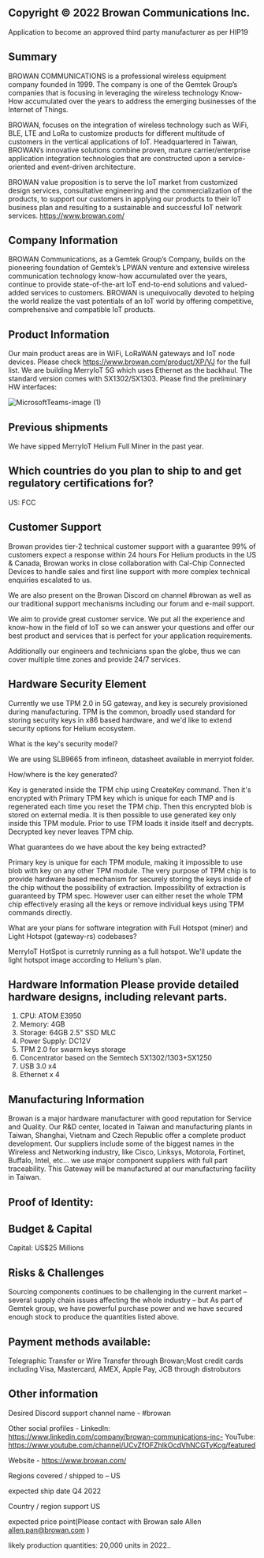 ## Copyright © 2022 Browan Communications Inc.
Application to become an approved third party manufacturer as per HIP19
## Summary
BROWAN COMMUNICATIONS is a professional wireless equipment company founded in 1999. The company is one of the Gemtek Group’s companies that is focusing in leveraging the wireless technology Know-How accumulated over the years to address the emerging businesses of the Internet of Things.

BROWAN, focuses on the integration of wireless technology such as WiFi, BLE, LTE and LoRa to customize products for different multitude of customers in the vertical applications of IoT. Headquartered in Taiwan, BROWAN’s innovative solutions combine proven, mature carrier/enterprise application integration technologies that are constructed upon a service-oriented and event-driven architecture.

BROWAN value proposition is to serve the IoT market from customized design services, consultative engineering and the commercialization of the products, to support our customers in applying our products to their IoT business plan and resulting to a sustainable and successful IoT network services.
https://www.browan.com/ 
## Company Information
BROWAN Communications, as a Gemtek Group’s Company, builds on the pioneering foundation of Gemtek’s LPWAN venture and extensive wireless communication technology know-how accumulated over the years, continue to provide state-of-the-art IoT end-to-end solutions and valued-added services to customers. BROWAN is unequivocally devoted to helping the world realize the vast potentials of an IoT world by offering competitive, comprehensive and compatible IoT products.


## Product Information 
Our main product areas are in WiFi, LoRaWAN gateways and IoT node devices. Please check https://www.browan.com/product/XP/VJ for the full list. We are building MerryIoT 5G which uses Ethernet as the backhaul. The standard version comes with SX1302/SX1303. Please find the preliminary HW interfaces:


![MicrosoftTeams-image (1)](https://user-images.githubusercontent.com/47768386/172313947-0fb532d3-a371-4028-b0de-30cd278b8ec8.png)

## Previous shipments
We have sipped MerryIoT Helium Full Miner in the past year.

## Which countries do you plan to ship to and get regulatory certifications for? 
US: FCC

## Customer Support
Browan provides tier-2 technical customer support with a guarantee 99% of customers expect a response within 24 hours For Helium products in the US & Canada, Browan works in close collaboration with Cal-Chip Connected Devices to handle sales and first line support with more complex technical enquiries escalated to us.

We are also present on the Browan Discord on channel #browan as well as our traditional support mechanisms including our forum and e-mail support.

We aim to provide great customer service. We put all the experience and know-how in the field of IoT so we can answer your questions and offer our best product and services that is perfect for your application requirements.

Additionally our engineers and technicians span the globe, thus we can cover multiple time zones and provide 24/7 services.

## Hardware Security Element
Currently we use TPM 2.0 in 5G gateway, and key is securely provisioned during manufacturing. TPM is the common, broadly used standard for storing security keys in x86 based hardware, and we'd like to extend security options for Helium ecosystem.

What is the key's security model?

We are using SLB9665 from infineon, datasheet available in merryiot folder.

How/where is the key generated?

Key is generated inside the TPM chip using CreateKey command. Then it's encrypted with Primary TPM key which is unique for each TMP and is regenerated each time you reset the TPM chip. Then this encrypted blob is stored on external media. It is then possible to use generated key only inside this TPM module. Prior to use TPM loads it inside itself and decrypts. Decrypted key never leaves TPM chip.

What guarantees do we have about the key being extracted?

Primary key is unique for each TPM module, making it impossible to use blob with key on any other TPM module. The very purpose of TPM chip is to provide hardware based mechanism for securely storing the keys inside of the chip without the possibility of extraction. Impossibility of extraction is guaranteed by TPM spec. However user can either reset the whole TPM chip effectively erasing all the keys or remove individual keys using TPM commands directly.

What are your plans for software integration with Full Hotspot (miner) and Light Hotspot (gateway-rs) codebases?

MerryIoT HotSpot is curretnly running as a full hotspot. We'll update the light hotspot image according to Helium's plan.

## Hardware Information Please provide detailed hardware designs, including relevant parts.

1. CPU: ATOM E3950
2. Memory: 4GB
3. Storage: 64GB 2.5" SSD MLC
4. Power Supply: DC12V 
5. TPM 2.0 for swarm keys storage
6. Concentrator based on the Semtech SX1302/1303+SX1250
7. USB 3.0 x4
8. Ethernet x 4

## Manufacturing Information
Browan is a major hardware manufacturer with good reputation for Service and Quality. Our R&D center, located in Taiwan and manufacturing plants in Taiwan, Shanghai, Vietnam and Czech Republic offer a complete product development. Our suppliers include some of the biggest names in the Wireless and Networking industry, like Cisco, Linksys, Motorola, Fortinet, Buffalo, Intel, etc… we use major component suppliers with full part traceability. This Gateway will be manufactured at our manufacturing facility in Taiwan.
## Proof of Identity:

## Budget & Capital
Capital: US$25 Millions
## Risks & Challenges
Sourcing components continues to be challenging in the current market – several supply chain issues affecting the whole industry – but As part of Gemtek group, we have powerful purchase power and we have secured enough stock to produce the quantities listed above.

## Payment methods available:
Telegraphic Transfer or Wire Transfer through Browan;Most credit cards including Visa, Mastercard, AMEX, Apple Pay, JCB through distrobutors

## Other information 
Desired Discord support channel name - #browan

Other social profiles -
LinkedIn: https://www.linkedin.com/company/browan-communications-inc- YouTube: https://www.youtube.com/channel/UCvZfOFZhIkOcdVhNCGTyKcg/featured

Website - https://www.browan.com/

Regions covered / shipped to – US

expected ship date Q4 2022

Country / region support US

expected price point(Please contact with Browan sale Allen allen.pan@browan.com )

likely production quantities: 20,000 units in 2022..
